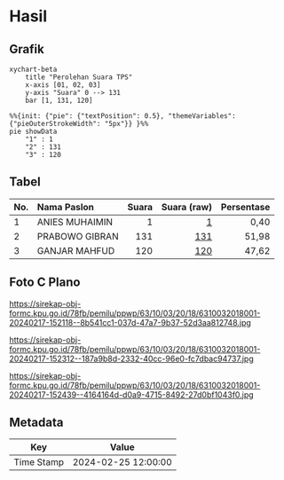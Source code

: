 # Hasil

## Grafik

```mermaid
xychart-beta
    title "Perolehan Suara TPS"
    x-axis [01, 02, 03]
    y-axis "Suara" 0 --> 131
    bar [1, 131, 120]
```

```mermaid
%%{init: {"pie": {"textPosition": 0.5}, "themeVariables": {"pieOuterStrokeWidth": "5px"}} }%%
pie showData
    "1" : 1
    "2" : 131
    "3" : 120
```

## Tabel

| No. | Nama Paslon    | Suara | Suara (raw) | Persentase |
|:--- |:-------------- | -----:| -----------:| ----------:|
| 1   | ANIES MUHAIMIN | 1     | [1][p-1]    | 0,40       |
| 2   | PRABOWO GIBRAN | 131   | [131][p-2]  | 51,98      |
| 3   | GANJAR MAHFUD  | 120   | [120][p-3]  | 47,62      |


[p-1]: https://github.com/gigit-pemilu/pemilu-2024/blob/main/pilpres/hitung-suara/sub/63-kalimantan-selatan/sub/10-tanah-bumbu/sub/03-sungai-loban/sub/2018-wanasari/sub/001-tps/sub/paslon-1.txt
[p-2]: https://github.com/gigit-pemilu/pemilu-2024/blob/main/pilpres/hitung-suara/sub/63-kalimantan-selatan/sub/10-tanah-bumbu/sub/03-sungai-loban/sub/2018-wanasari/sub/001-tps/sub/paslon-2.txt
[p-3]: https://github.com/gigit-pemilu/pemilu-2024/blob/main/pilpres/hitung-suara/sub/63-kalimantan-selatan/sub/10-tanah-bumbu/sub/03-sungai-loban/sub/2018-wanasari/sub/001-tps/sub/paslon-3.txt

## Foto C Plano

https://sirekap-obj-formc.kpu.go.id/78fb/pemilu/ppwp/63/10/03/20/18/6310032018001-20240217-152118--8b541cc1-037d-47a7-9b37-52d3aa812748.jpg

https://sirekap-obj-formc.kpu.go.id/78fb/pemilu/ppwp/63/10/03/20/18/6310032018001-20240217-152312--187a9b8d-2332-40cc-96e0-fc7dbac94737.jpg

https://sirekap-obj-formc.kpu.go.id/78fb/pemilu/ppwp/63/10/03/20/18/6310032018001-20240217-152439--4164164d-d0a9-4715-8492-27d0bf1043f0.jpg


## Metadata

| Key        | Value               |
| ---------- | ------------------- |
| Time Stamp | 2024-02-25 12:00:00 |




